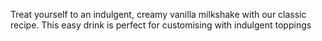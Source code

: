 Treat yourself to an indulgent, creamy vanilla milkshake with our classic recipe. This easy drink is perfect for customising with indulgent toppings